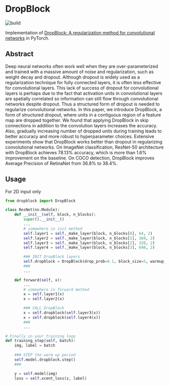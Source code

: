 # DropBlock

![build](https://travis-ci.org/miguelvr/dropblock.png?branch=master)


Implementation of [DropBlock: A regularization method for convolutional networks](https://arxiv.org/pdf/1810.12890.pdf) 
in PyTorch.

## Abstract

Deep neural networks often work well when they are over-parameterized 
and trained with a massive amount of noise and regularization, such as 
weight decay and dropout. Although dropout is widely used as a regularization 
technique for fully connected layers, it is often less effective for convolutional layers. 
This lack of success of dropout for convolutional layers is perhaps due to the fact 
that activation units in convolutional layers are spatially correlated so 
information can still flow through convolutional networks despite dropout. 
Thus a structured form of dropout is needed to regularize convolutional networks. 
In this paper, we introduce DropBlock, a form of structured dropout, where units in a 
contiguous region of a feature map are dropped together. 
We found that applying DropBlock in skip connections in addition to the 
convolution layers increases the accuracy. Also, gradually increasing number 
of dropped units during training leads to better accuracy and more robust to hyperparameter choices. 
Extensive experiments show that DropBlock works better than dropout in regularizing 
convolutional networks. On ImageNet classification, ResNet-50 architecture with 
DropBlock achieves 78.13% accuracy, which is more than 1.6% improvement on the baseline. 
On COCO detection, DropBlock improves Average Precision of RetinaNet from 36.8% to 38.4%.

## Usage
For 2D input only
```python
from dropblock import DropBlock

class ResNet(nn.Module):
    def __init__(self, block, n_blocks):
        super().__init__()
        ... 
        # somewhere in init method
        self.layer1 = self._make_layer(block, n_blocks[0], 64, 2)
        self.layer2 = self._make_layer(block, n_blocks[1], 160, 2)
        self.layer3 = self._make_layer(block, n_blocks[2], 320, 2)
        self.layer4 = self._make_layer(block, n_blocks[3], 640, 2)

        ### INIT DropBlock layers
        self.dropblock = DropBlock(drop_prob=0.1, block_size=5, warmup_steps=2500)
        ###
        ...

    def forward(self, x):
        ...
        # somewhere in forward method
        x = self.layer1(x)
        x = self.layer2(x)

        ### CALL DropBlock
        x = self.dropblock(self.layer3(x))
        x = self.dropblock(self.layer4(x))
        ###
        ...
```     
```python
# Finally in your training loop
def training_step(self, batch):
    img, label = batch
    
    ### STEP the warm up period
    self.model.dropblock.step()
    ###

    y = self.model(img)
    loss = self.xcent_loss(z, label)
```